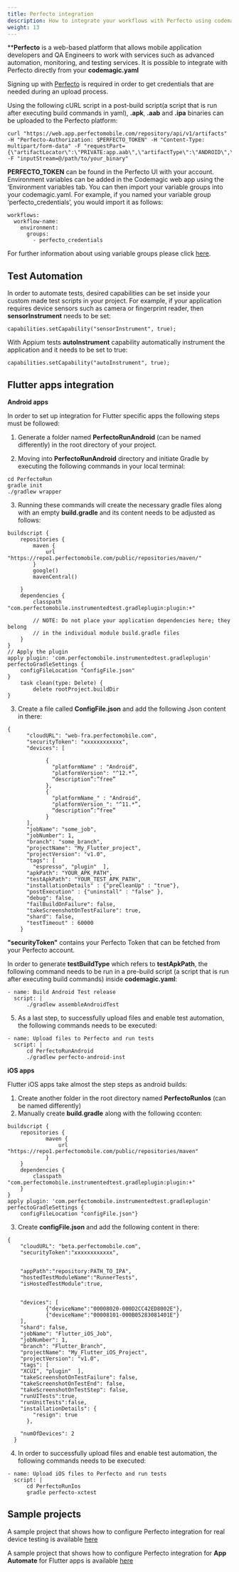 ```yaml
---
title: Perfecto integration
description: How to integrate your workflows with Perfecto using codemagic.yaml
weight: 13
---
```


****Perfecto** is a web-based platform that allows mobile application developers and QA Engineers to work with services such as advanced automation, monitoring, and testing services. It is possible to integrate with Perfecto directly from your **codemagic.yaml**

Signing up with [Perfecto](https://www.perfecto.io/) is required in order to get credentials that are needed during an upload process. 

Using the following cURL script in a post-build script(a script that is run after executing build commands in yaml), **.apk**, **.aab** and **.ipa** binaries can be uploaded to the Perfecto platform:

```
curl "https://web.app.perfectomobile.com/repository/api/v1/artifacts" -H "Perfecto-Authorization: $PERFECTO_TOKEN" -H "Content-Type: multipart/form-data" -F "requestPart={\"artifactLocator\":\"PRIVATE:app.aab\",\"artifactType\":\"ANDROID\",\"override\":true}" -F "inputStream=@/path/to/your_binary"
```

**PERFECTO_TOKEN** can be found in the Perfecto UI with your account. Environment variables can be added in the Codemagic web app using the ‘Environment variables tab. You can then import your variable groups into your codemagic.yaml. For example, if you named your variable group ‘perfecto_credentials’, you would import it as follows:

```
workflows:
  workflow-name:
    environment:
      groups:
        - perfecto_credentials
```

For further information about using variable groups please click [here](.../variables/environment-variable-groups/).


## Test Automation

In order to automate tests, desired capabilities can be set inside your custom made test scripts in your project. For example, if your application requires device sensors such as camera or fingerprint reader, then **sensorInstrument** needs to be set:

```
capabilities.setCapability("sensorInstrument", true);
```

With Appium tests **autoInstrument** capability automatically instrument the application and it needs to be set to true:

```
capabilities.setCapability("autoInstrument", true);
```

## Flutter apps integration

**Android apps**

In order to set up integration for Flutter specific apps the following steps must be followed:

1. Generate a folder named **PerfectoRunAndroid** (can be named differently) in the root directory of your project.

2. Moving into **PerfectoRunAndroid** directory and initiate Gradle by executing the following commands in your local terminal:
```
cd PerfectoRun 
gradle init 
./gradlew wrapper
```
3. Running these commands will create the necessary gradle files along with an empty **build.gradle** and its content needs to be adjusted as follows:

```
buildscript {
    repositories {
        maven {
            url "https://repo1.perfectomobile.com/public/repositories/maven/"      
        }
        google()
        mavenCentral()
        
    }
    dependencies {
        classpath "com.perfectomobile.instrumentedtest.gradleplugin:plugin:+"
           
        // NOTE: Do not place your application dependencies here; they belong
        // in the individual module build.gradle files
    }
}
// Apply the plugin 
apply plugin: 'com.perfectomobile.instrumentedtest.gradleplugin'
perfectoGradleSettings {
    configFileLocation "ConfigFile.json"
}
    task clean(type: Delete) {
        delete rootProject.buildDir
}
```

3. Create a file called **ConfigFile.json** and add the following Json content in there:

```
{
      "cloudURL": "web-fra.perfectomobile.com",
      "securityToken": "xxxxxxxxxxxx",
      "devices": [
       
            {
              "platformName" : "Android",
              "platformVersion": "^12.*”,
              “description”:”free”
            },
            {
              "platformName_" : "Android",
              "platformVersion_": "^11.*”,
              “description”:”free”
            }
      ],
      "jobName": "some_job",
      "jobNumber": 1,
      "branch": "some_branch",
      "projectName": "My_Flutter_project",
      "projectVersion": "v1.0",
      "tags": [
        "espresso", "plugin"  ],
      "apkPath": "YOUR_APK_PATH",
      "testApkPath": "YOUR_TEST_APK_PATH",
      "installationDetails" : {"preCleanUp" : "true"},
      "postExecution" : {"uninstall" : "false" },
      "debug": false,
      "failBuildOnFailure": false,
      "takeScreenshotOnTestFailure": true,
      "shard": false,
      "testTimeout" : 60000
    }
```

**"securityToken"** contains your Perfecto Token that can be fetched from your Perfecto account.

In order to generate **testBuildType** which refers to **testApkPath**, the following command needs to be run in a pre-build script (a script that is run after executing build commands) inside **codemagic.yaml**:

```
- name: Build Android Test release
  script: |
      ./gradlew assembleAndroidTest
```
5. As a last step, to successfully upload files and enable test automation, the following commands needs to be executed:

```
- name: Upload files to Perfecto and run tests
  script: |
      cd PerfectoRunAndroid
      ./gradlew perfecto-android-inst
```

**iOS apps**

Flutter iOS apps take almost the step steps as android builds:

1. Create another folder in the root directory named **PerfectoRunIos** (can be named differently)
2. Manually create **build.gradle** along with the following cconten:
```
buildscript {
    repositories {
            maven {
                url "https://repo1.perfectomobile.com/public/repositories/maven"        
            }
    }
    dependencies {
        classpath "com.perfectomobile.instrumentedtest.gradleplugin:plugin:+"    
    }
}
apply plugin: 'com.perfectomobile.instrumentedtest.gradleplugin'
perfectoGradleSettings {
    configFileLocation "configFile.json"}
```
3. Create **configFile.json** and add the following content in there:
```
{
    "cloudURL": "beta.perfectomobile.com",
    "securityToken":"xxxxxxxxxxxx",
   
	
	"appPath":"repository:PATH_TO_IPA",
	"hostedTestModuleName":"RunnerTests",
	"isHostedTestModule":true,
	
	
	"devices": [
			{"deviceName":"00008020-000D2CC42ED8002E"},
			{"deviceName":"00008101-000B05283081401E"}
	],
	"shard": false,
	"jobName": "Flutter_iOS_Job",
  	"jobNumber": 1,
  	"branch": "Flutter_Branch",
  	"projectName": "My_Flutter_iOS_Project",
  	"projectVersion": "v1.0",
  	"tags": [
    "XCUI", "plugin"  ],
	"takeScreenshotOnTestFailure": false,
	"takeScreenshotOnTestEnd": false,
	"takeScreenshotOnTestStep": false,
	"runUITests":true,
	"runUnitTests":false,
	"installationDetails": {
		"resign": true
	  },
	  
  	"numOfDevices": 2
  }
```
4. In order to successfully upload files and enable test automation, the following commands needs to be executed:

```
- name: Upload iOS files to Perfecto and run tests
  script: |
      cd PerfectoRunIos
      gradle perfecto-xctest
```

## Sample projects

A sample project that shows how to configure Perfecto integration for real device testing is available [here](https://github.com/codemagic-ci-cd/codemagic-sample-projects/tree/main/integrations/perfecto_sample_project)

A sample project that shows how to configure Perfecto integration for **App Automate** for Flutter apps is available [here](https://github.com/codemagic-ci-cd/codemagic-sample-projects/tree/main/integrations/perfecto_flutter_sample_project)
